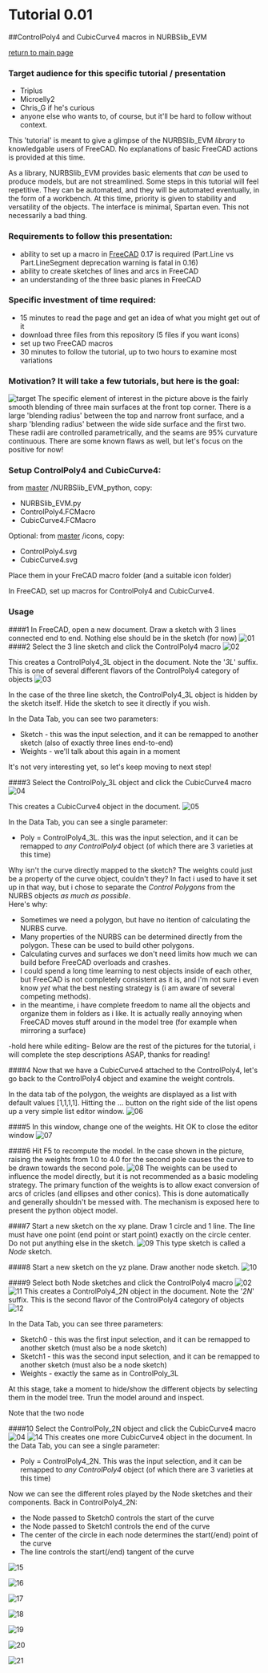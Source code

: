 
# Tutorial 0.01
##ControlPoly4 and CubicCurve4 macros in NURBSlib_EVM

[return to main page](http://edwardvmills.github.io/NURBSlib_EVM/)

### Target audience for this specific tutorial / presentation
* Triplus 
* Microelly2
* Chris_G if he's curious
* anyone else who wants to, of course, but it'll be hard to follow without context.

This 'tutorial' is meant to give a glimpse of the NURBSlib_EVM _library_ to knowledgable users of FreeCAD. No explanations of basic FreeCAD actions is provided at this time.

As a library, NURBSlib_EVM provides basic elements that _can_ be used to produce models, but are not streamlined. Some steps in this tutorial will feel repetitive. They can be automated, and they will be automated eventually, in the form of a workbench. At this time, priority is given to stability and versatility of the objects. The interface is minimal, Spartan even. This not necessarily a bad thing.

### Requirements to follow this presentation:
* ability to set up a macro in [FreeCAD](http://www.freecadweb.org/) 0.17 is required (Part.Line vs Part.LineSegment deprecation warning is fatal in 0.16)
* ability to create sketches of lines and arcs in FreeCAD
* an understanding of the three basic planes in FreeCAD

### Specific investment of time required:
* 15 minutes to read the page and get an idea of what you might get out of it
* download three files from this repository (5 files if you want icons)
* set up two FreeCAD macros
* 30 minutes to follow the tutorial, up to two hours to examine most variations

### Motivation? It will take a few tutorials, but here is the goal:
![target](https://github.com/edwardvmills/NURBSlib_EVM/blob/master/development_FC_models/parametric/begin%20transition%20to%200.17/Bezier%20primary%20Surface%20Volume%2066-07.bmp.png?raw=true)
The specific element of interest in the picture above is the fairly smooth blending of three main surfaces at the front top corner. There is a large 'blending radius' between the top and narrow front surface, and a sharp 'blending radius' between the wide side surface and the first two. These radii are controlled parametrically, and the seams are 95% curvature continuous. There are some known flaws as well, but let's focus on the positive for now!


### Setup ControlPoly4 and CubicCurve4:
from [master](https://github.com/edwardvmills/NURBSlib_EVM) /NURBSlib_EVM_python, copy:
* NURBSlib_EVM.py
* ControlPoly4.FCMacro
* CubicCurve4.FCMacro

Optional: from [master](https://github.com/edwardvmills/NURBSlib_EVM) /icons, copy:
* ControlPoly4.svg
* CubicCurve4.svg

Place them in your FreCAD macro folder (and a suitable icon folder)

In FreeCAD, set up macros for ControlPoly4 and CubicCurve4.

### Usage
####1
In FreeCAD, open a new document. Draw a sketch with 3 lines connected end to end. Nothing else should be in the sketch (for now)
![01](https://github.com/edwardvmills/NURBSlib_EVM/blob/master/Tutorial%20Models/ControlPoly4%20and%20CubicCurve4/_01%20A%20sketch%20of%20three%20lines%20connected%20end%20to%20end.png?raw=true)
####2
Select the 3 line sketch and click the ControlPoly4 macro
![02](https://github.com/edwardvmills/NURBSlib_EVM/blob/master/icons/ControlPoly4.png?raw=true)

This creates a ControlPoly4_3L object in the document. Note the '_3L_' suffix. This is one of several different flavors of the ControlPoly4 category of objects
![03](https://github.com/edwardvmills/NURBSlib_EVM/blob/master/Tutorial%20Models/ControlPoly4%20and%20CubicCurve4/_03%20ControlPoly4_3L%20object.png?raw=true)

In the case of the three line sketch, the ControlPoly4_3L object is hidden by the sketch itself. Hide the sketch to see it directly if you wish.

In the Data Tab, you can see two parameters:
* Sketch - this was the input selection, and it can be remapped to another sketch (also of exactly three lines end-to-end)
* Weights - we'll talk about this again in a moment

 It's not very interesting yet, so let's keep moving to next step!

####3
Select the ControlPoly_3L object and click the CubicCurve4 macro
![04](https://github.com/edwardvmills/NURBSlib_EVM/blob/master/icons/CubicCurve4.png?raw=true)

This creates a CubicCurve4 object in the document.
![05](https://github.com/edwardvmills/NURBSlib_EVM/blob/master/Tutorial%20Models/ControlPoly4%20and%20CubicCurve4/_05%20CubicCurve4%20object.png?raw=true)

In the Data Tab, you can see a single parameter:
* Poly = ControlPoly4_3L. this was the input selection, and it can be remapped to _any ControlPoly4_ object (of which there are 3 varieties at this time)

Why isn't the curve directly mapped to the sketch? The weights could just be a property of the curve object, couldn't they? In fact i used to have it set up in that way, but i chose to separate the _Control Polygons_ from the NURBS objects _as much as possible_.  
Here's why:
* Sometimes we need a polygon, but have no itention of calculating the NURBS curve.
* Many properties of the NURBS can be determined directly from the polygon. These can be used to build other polygons.
* Calculating curves and surfaces we don't need limits how much we can build before FreeCAD overloads and crashes.
* I could spend a long time learning to nest objects inside of each other, but FreeCAD is not completely consistent as it is, and i'm not sure i even know _yet_ what the best nesting strategy is (i am aware of several competing methods).
* in the meantime, i have complete freedom to name all the objects and organize them in folders as i like. It is actually really annoying when FreeCAD moves stuff around in the model tree (for example when mirroring a surface)   

-hold here while editing- Below are the rest of the pictures for the tutorial, i will complete the step descriptions ASAP, thanks for reading!

####4
Now that we have a CubicCurve4 attached to the ControlPoly4, let's go back to the ControlPoly4 object and examine the weight controls.

In the data tab of the polygon, the weights are displayed as a list with default values [1,1,1,1]. Hitting the ... button on the right side of the list opens up a very simple list editor window. 
![06](https://github.com/edwardvmills/NURBSlib_EVM/blob/master/Tutorial%20Models/ControlPoly4%20and%20CubicCurve4/_06%20the%20weight%20list%20of%20all%20ControlPoly4%20objects.png?raw=true)

####5
In this window, change one of the weights. Hit OK to close the editor window
![07](https://github.com/edwardvmills/NURBSlib_EVM/blob/master/Tutorial%20Models/ControlPoly4%20and%20CubicCurve4/_07%20editing%20a%20specific%20weight%20of%20the%20ControlPoly4%20object.png?raw=true)

####6
Hit F5 to recompute the model. In the case shown in the picture, raising the weights from 1.0 to 4.0 for the second pole causes the curve to be drawn towards the second pole.
![08](https://github.com/edwardvmills/NURBSlib_EVM/blob/master/Tutorial%20Models/ControlPoly4%20and%20CubicCurve4/_08%20the%20CubicCurve4%20object%20updates%20to%20the%20modified%20ControlPoly4%20weight.png?raw=true)
The weights can be used to influence the model directly, but it is not recommended as a basic modeling strategy. The primary function of the weights is to allow exact conversion of arcs of cricles (and ellipses and other conics). This is done automatically and generally shouldn't be messed with. The mechanism is exposed here to present the python object model.

####7
Start a new sketch on the xy plane. Draw 1 circle and 1 line. The line must have one point (end point or start point) exactly on the circle center. Do not put anything else in the sketch.
![09](https://github.com/edwardvmills/NURBSlib_EVM/blob/master/Tutorial%20Models/ControlPoly4%20and%20CubicCurve4/_09%20a%20single%20Node%20sketch%20on%20xy.png?raw=true)
This type sketch is called a _Node_ sketch.

####8
Start a new sketch on the yz plane. Draw another node sketch.
![10](https://github.com/edwardvmills/NURBSlib_EVM/blob/master/Tutorial%20Models/ControlPoly4%20and%20CubicCurve4/_10%20a%20single%20Node%20sketch%20on%20yz.png?raw=true)

####9
Select both Node sketches and click the ControlPoly4 macro
![02](https://github.com/edwardvmills/NURBSlib_EVM/blob/master/icons/ControlPoly4.png?raw=true)
![11](https://github.com/edwardvmills/NURBSlib_EVM/blob/master/Tutorial%20Models/ControlPoly4%20and%20CubicCurve4/_11%20run%20ControlPoly4%20macro%20on%20two%20Node%20sketches.png?raw=true)
This creates a ControlPoly4_2N object in the document. Note the '_2N_' suffix. This is the second flavor of the ControlPoly4 category of objects
![12](https://github.com/edwardvmills/NURBSlib_EVM/blob/master/Tutorial%20Models/ControlPoly4%20and%20CubicCurve4/_12%20ControlPoly4_2N%20object.png?raw=true)

In the Data Tab, you can see three parameters:
* Sketch0 - this was the first input selection, and it can be remapped to another sketch (must also be a node sketch)
* Sketch1 - this was the second input selection, and it can be remapped to another sketch (must also be a node sketch)
* Weights - exactly the same as in ControlPoly_3L

At this stage, take a moment to hide/show the different objects by selecting them in the model tree. Trun the model around and inspect.

Note that the two node 

####10
Select the ControlPoly_2N object and click the CubicCurve4 macro
![04](https://github.com/edwardvmills/NURBSlib_EVM/blob/master/icons/CubicCurve4.png?raw=true)
![14](https://github.com/edwardvmills/NURBSlib_EVM/blob/master/Tutorial%20Models/ControlPoly4%20and%20CubicCurve4/_14%20non%20planar%20CubicCurve4%20object.png?raw=true)
This creates one more CubicCurve4 object in the document.
In the Data Tab, you can see a single parameter:
* Poly = ControlPoly4_2N. This was the input selection, and it can be remapped to _any ControlPoly4_ object (of which there are 3 varieties at this time)

Now we can see the different roles played by the Node sketches and their components. Back in ControlPoly4_2N:
* the Node passed to Sketch0 controls the start of the curve
* the Node passed to Sketch1 controls the end of the curve
* The center of the circle in each node determines the start(/end) point of the curve
* The line controls the start(/end) tangent of the curve

![15](https://github.com/edwardvmills/NURBSlib_EVM/blob/master/Tutorial%20Models/ControlPoly4%20and%20CubicCurve4/_15%20non%20planar%20ControlPoly4%20weight%20edit.png?raw=true)

![16](https://github.com/edwardvmills/NURBSlib_EVM/blob/master/Tutorial%20Models/ControlPoly4%20and%20CubicCurve4/_16%20a%20sketch%20of%20an%20arc%20of%20circle%20SUBTENDING%2090%20degrees.png?raw=true)

![17](https://github.com/edwardvmills/NURBSlib_EVM/blob/master/Tutorial%20Models/ControlPoly4%20and%20CubicCurve4/_17%20run%20ControlPoly4%20macro%20on%20sketch%20of%20arc%20of%20circle.png?raw=true)

![18](https://github.com/edwardvmills/NURBSlib_EVM/blob/master/Tutorial%20Models/ControlPoly4%20and%20CubicCurve4/_18%20ControlPoly4_Arc%20object.png?raw=true)

![19](https://github.com/edwardvmills/NURBSlib_EVM/blob/master/Tutorial%20Models/ControlPoly4%20and%20CubicCurve4/_19%20run%20CubicCurve4%20on%20ControlPoly4_Arc.png?raw=true)

![20](https://github.com/edwardvmills/NURBSlib_EVM/blob/master/Tutorial%20Models/ControlPoly4%20and%20CubicCurve4/_20%20CubicCurve4%20exact%20arc%20object.png?raw=true)

![21](https://github.com/edwardvmills/NURBSlib_EVM/blob/master/Tutorial%20Models/ControlPoly4%20and%20CubicCurve4/_21%20freebie%20elliptic%20arc%20and%20line%20come%20for%20free.png?raw=true)
